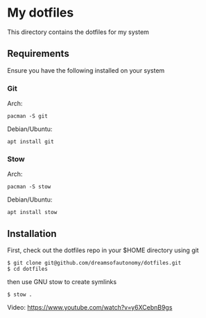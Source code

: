 # My dotfiles

This directory contains the dotfiles for my system

## Requirements

Ensure you have the following installed on your system

### Git
Arch:
```
pacman -S git
```
Debian/Ubuntu:
```
apt install git
```

### Stow
Arch:
```
pacman -S stow
```
Debian/Ubuntu: 
```
apt install stow
```

## Installation

First, check out the dotfiles repo in your $HOME directory using git
```
$ git clone git@github.com/dreamsofautonomy/dotfiles.git
$ cd dotfiles
```

then use GNU stow to create symlinks

```
$ stow .
```
Video: https://www.youtube.com/watch?v=y6XCebnB9gs
